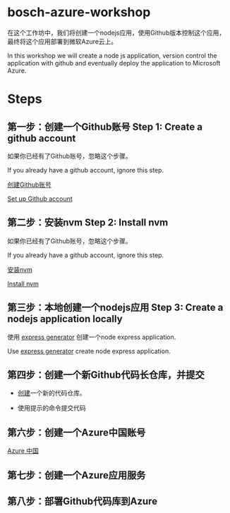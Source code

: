 # bosch-azure-workshop

在这个工作坊中，我们将创建一个nodejs应用，使用Github版本控制这个应用，最终将这个应用部署到微软Azure云上。

In this workshop we will create a node js application, version control the application with github and eventually deploy the application to Microsoft Azure.


# Steps

## 第一步：创建一个Github账号 Step 1: Create a github account

如果你已经有了Github账号，忽略这个步骤。

If you already have a github account, ignore this step.

[创建Github账号](https://github.com/)

[Set up Github account](https://github.com/)


## 第二步：安装nvm Step 2: Install nvm 

如果你已经有了Github账号，忽略这个步骤。

If you already have a github account, ignore this step.

[安装nvm](https://github.com/creationix/nvm)

[Install nvm](https://github.com/creationix/nvm)


## 第三步：本地创建一个nodejs应用 Step 3: Create a nodejs application locally

使用 [express generator](https://expressjs.com/en/starter/generator.html) 创建一个node express application.

Use [express generator](https://expressjs.com/en/starter/generator.html) create node express application.

## 第四步：创建一个新Github代码长仓库，并提交

- [创建](github.com/new)一个新的代码仓库。

- 使用提示的命令提交代码


## 第六步：创建一个Azure中国账号

[Azure 中国](https://www.azure.cn/zh-cn/)

## 第七步：创建一个Azure应用服务

## 第八步：部署Github代码库到Azure
